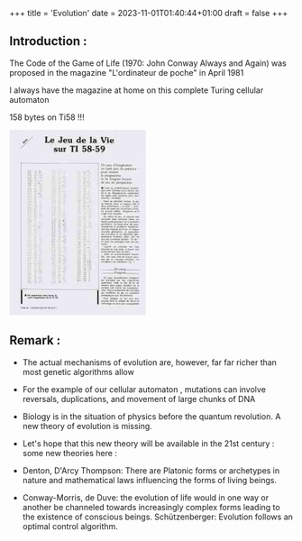 +++
title = 'Evolution'
date = 2023-11-01T01:40:44+01:00
draft = false
+++

## Introduction :

The Code of the Game of Life (1970: John Conway Always and Again) was proposed in the magazine "L'ordinateur de poche" in April 1981

I always have the magazine at home on this complete Turing cellular automaton

158 bytes on Ti58 !!!

![Image](./images/odn1.png)

## Remark :

- The actual mechanisms of evolution are, however, far far richer than most genetic algorithms allow

- For the example of our cellular automaton , mutations can involve reversals, duplications, and movement of large chunks of DNA

- Biology is in the situation of physics before the quantum revolution. A new theory of evolution is missing.

- Let's hope that this new theory will be available in the 21st century : some new theories here :

- Denton, D'Arcy Thompson: There are Platonic forms or archetypes in nature and mathematical laws influencing the forms of living beings.

- Conway-Morris, de Duve: the evolution of life would in one way or another be channeled towards increasingly complex forms leading to the existence of conscious beings.
Schützenberger: Evolution follows an optimal control algorithm.